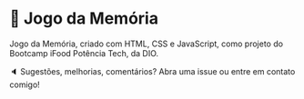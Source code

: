 # :dart: Jogo da Memória

Jogo da Memória, criado com HTML, CSS e JavaScript, como projeto do Bootcamp iFood Potência Tech, da DIO.

:speaker: Sugestões, melhorias, comentários? Abra uma issue ou entre em contato comigo!